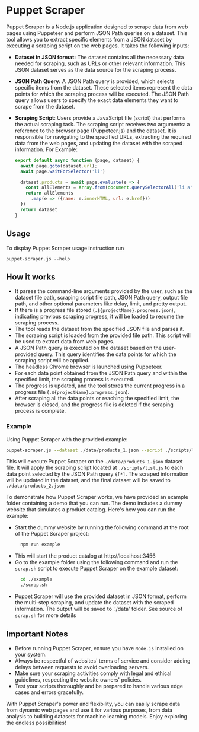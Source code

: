 # Puppet Scraper

Puppet Scraper is a Node.js application designed to scrape data from web pages using Puppeteer and perform JSON Path queries on a dataset. This tool allows you to extract specific elements from a JSON dataset by executing a scraping script on the web pages. It takes the following inputs:

- **Dataset in JSON format:** The dataset contains all the necessary data needed for scraping, such as URLs or other relevant information. This JSON dataset serves as the data source for the scraping process.
- **JSON Path Query:** A JSON Path query is provided, which selects specific items from the dataset. These selected items represent the data points for which the scraping process will be executed. The JSON Path query allows users to specify the exact data elements they want to scrape from the dataset.
- **Scraping Script**: Users provide a JavaScript file (script) that performs the actual scraping task. The scraping script receives two arguments: a reference to the browser page (Puppeteer.js) and the dataset. It is responsible for navigating to the specified URLs, extracting the required data from the web pages, and updating the dataset with the scraped information. For Example:

  ```javascript
  export default async function (page, dataset) {
    await page.goto(dataset.url);
    await page.waitForSelector('li')

    dataset.products = await page.evaluate(e => {
      const allElements = Array.from(document.querySelectorAll('li a'))
      return allElements
        .map(e => ({name: e.innerHTML, url: e.href}))
    })
    return dataset
  }
  ```

## Usage
To display Puppet Scraper usage instruction run
  ```
  puppet-scraper.js --help
  ```

## How it works
- It parses the command-line arguments provided by the user, such as the dataset file path, scraping script file path, JSON Path query, output file path, and other optional parameters like delay, limit, and pretty output.
- If there is a progress file stored (`.${projectName}.progress.json`), indicating previous scraping progress, it will be loaded to resume the scraping process.
- The tool reads the dataset from the specified JSON file and parses it.
- The scraping script is loaded from the provided file path. This script will be used to extract data from web pages.
- A JSON Path query is executed on the dataset based on the user-provided query. This query identifies the data points for which the scraping script will be applied.
- The headless Chrome browser is launched using Puppeteer.
- For each data point obtained from the JSON Path query and within the specified limit, the scraping process is executed.
- The progress is updated, and the tool stores the current progress in a progress file (`.${projectName}.progress.json`).
- After scraping all the data points or reaching the specified limit, the browser is closed, and the progress file is deleted if the scraping process is complete.

### Example
Using Puppet Scraper with the provided example:

  ```bash
  puppet-scraper.js --dataset ./data/products_1.json --script ./scripts/list.js --query '$[*]' --output ./data/products_2.json
  ```

This will execute Puppet Scraper on the `./data/products_1.json` dataset file. It will apply the scraping script located at `./scripts/list.js` to each data point selected by the JSON Path query `$[*]`. The scraped information will be updated in the dataset, and the final dataset will be saved to `./data/products_2.json`

To demonstrate how Puppet Scraper works, we have provided an example folder containing a demo that you can run. The demo includes a dummy website that simulates a product catalog. Here's how you can run the example:

- Start the dummy website by running the following command at the root of the Puppet Scraper project:
  ```bash
    npm run example
  ```
- This will start the product catalog at http://localhost:3456
- Go to the example folder using the following command and run the `scrap.sh` script to execute Puppet Scraper on the example dataset:
  ```bash
    cd ./example
    ./scrap.sh
  ```
- Puppet Scraper will use the provided dataset in JSON format, perform the multi-step scraping, and update the dataset with the scraped information. The output will be saved to './data' folder. See source of `scrap.sh` for more details

## Important Notes
- Before running Puppet Scraper, ensure you have `Node.js` installed on your system.
- Always be respectful of websites' terms of service and consider adding delays between requests to avoid overloading servers.
- Make sure your scraping activities comply with legal and ethical guidelines, respecting the website owners' policies.
- Test your scripts thoroughly and be prepared to handle various edge cases and errors gracefully.

With Puppet Scraper's power and flexibility, you can easily scrape data from dynamic web pages and use it for various purposes, from data analysis to building datasets for machine learning models. Enjoy exploring the endless possibilities!